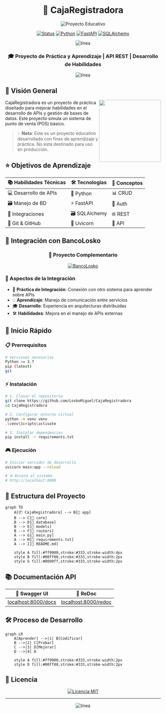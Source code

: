 # <div align="center">🏧 CajaRegistradora</div>

<div align="center">

<img src="https://img.shields.io/badge/Proyecto-Educativo-brightgreen?style=for-the-badge&logo=bookstack" alt="Proyecto Educativo"/>

[![Status](https://img.shields.io/badge/Status-En%20Desarrollo-2ea44f?style=for-the-badge&logo=git)](/)
[![Python](https://img.shields.io/badge/Python-3.7+-blue?style=for-the-badge&logo=python)](https://python.org)
[![FastAPI](https://img.shields.io/badge/FastAPI-Latest-009688?style=for-the-badge&logo=fastapi)](https://fastapi.tiangolo.com)
[![SQLAlchemy](https://img.shields.io/badge/SQLAlchemy-Latest-red?style=for-the-badge&logo=sqlite)](https://www.sqlalchemy.org)

<img src="https://raw.githubusercontent.com/andreasbm/readme/master/assets/lines/rainbow.png" alt="línea">

### 🎓 Proyecto de Práctica y Aprendizaje | API REST | Desarrollo de Habilidades

<img src="https://raw.githubusercontent.com/andreasbm/readme/master/assets/lines/rainbow.png" alt="línea">

</div>

## 🎯 Visión General

<img align="right" src="https://img.shields.io/badge/Proyecto-Educativo-ff69b4?style=for-the-badge&logo=prometheus" width="200px">

CajaRegistradora es un proyecto de práctica diseñado para mejorar habilidades en el desarrollo de APIs y gestión de bases de datos. Este proyecto simula un sistema de punto de venta (POS) básico.

> 💡 **Nota**: Este es un proyecto educativo desarrollado con fines de aprendizaje y práctica. No está destinado para uso en producción.

## ⭐ Objetivos de Aprendizaje

<div align="center">

| 📚 Habilidades Técnicas | 🛠️ Tecnologías | 🎯 Conceptos |
|------------------------|----------------|--------------|
| 💻 Desarrollo de APIs | 🐍 Python | 📊 CRUD |
| 🗃️ Manejo de BD | ⚡ FastAPI | 🔐 Auth |
| 🔄 Integraciones | 🗃️ SQLAlchemy | 🌐 REST |
| 👥 Git & GitHub | 🚀 Uvicorn | 📡 API |

</div>

## 🔗 Integración con BancoLosko

<div align="center">

### 🤝 Proyecto Complementario

[![BancoLosko](https://img.shields.io/badge/GitHub-BancoLosko-181717?style=for-the-badge&logo=github)](https://github.com/LoskoMiguel/BancoLosko)

</div>

### 🔄 Aspectos de la Integración

- 🔄 **Práctica de Integración**: Conexión con otro sistema para aprender sobre APIs
- 💡 **Aprendizaje**: Manejo de comunicación entre servicios
- 🎓 **Desarrollo**: Experiencia en arquitecturas distribuidas
- 🛠️ **Habilidades**: Mejora en el manejo de APIs externas

## 🚀 Inicio Rápido

### 📋 Prerrequisitos

```bash
# Versiones necesarias
Python >= 3.7
pip (latest)
git
```

### ⚡ Instalación

```bash
# 1. Clonar el repositorio
git clone https://github.com/LoskoMiguel/CajaRegistradora
cd CajaRegistradora

# 2. Configurar entorno virtual
python -m venv venv
.\venv\Scripts\activate

# 3. Instalar dependencias
pip install -r requirements.txt
```

### 🎮 Ejecución

```bash
# Iniciar servidor de desarrollo
uvicorn main:app --reload

# 🌐 Acceso al sistema
# http://localhost:8000
```

## 📁 Estructura del Proyecto

```mermaid
graph TD
    A[📦 CajaRegistradora] --> B[📂 app]
    B --> C[📂 core]
    B --> D[📂 database]
    B --> E[📂 models]
    B --> F[📂 routers]
    A --> G[📜 main.py]
    A --> H[📝 requirements.txt]
    A --> I[📖 README.md]

    style A fill:#ff9900,stroke:#333,stroke-width:4px
    style B fill:#00ff00,stroke:#333,stroke-width:2px
    style G fill:#0099ff,stroke:#333,stroke-width:2px
```

## 📚 Documentación API

<div align="center">

| 📘 Swagger UI | 📗 ReDoc |
|--------------|----------|
| [localhost:8000/docs](http://localhost:8000/docs) | [localhost:8000/redoc](http://localhost:8000/redoc) |

</div>

## 🛠️ Proceso de Desarrollo

```mermaid
graph LR
    A[Aprender] -->|1| B[Codificar]
    B -->|2| C[Probar]
    C -->|3| D[Mejorar]
    D -->|4| A

    style A fill:#ff9900,stroke:#333,stroke-width:2px
    style D fill:#00ff00,stroke:#333,stroke-width:2px
```

## 📜 Licencia

<div align="center">

[![Licencia MIT](https://img.shields.io/badge/Licencia-MIT-yellow.svg?style=for-the-badge&logo=opensourceinitiative)](LICENSE)

</div>

---

<div align="center">

<img src="https://raw.githubusercontent.com/andreasbm/readme/master/assets/lines/rainbow.png" alt="línea">

</div>